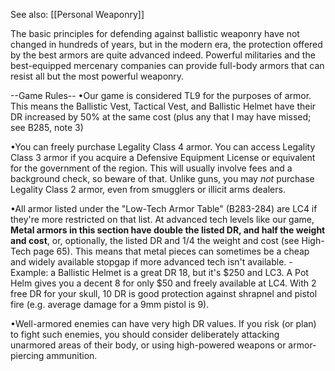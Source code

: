 See also: [[Personal Weaponry]]

The basic principles for defending against ballistic weaponry have not changed in hundreds of years, but in the modern era, the protection offered by the best armors are quite advanced indeed. Powerful militaries and the best-equipped mercenary companies can provide full-body armors that can resist all but the most powerful weaponry.

--Game Rules--
•Our game is considered TL9 for the purposes of armor. This means the Ballistic Vest, Tactical Vest, and Ballistic Helmet have their DR increased by 50% at the same cost (plus any that I may have missed; see B285, note 3)

•You can freely purchase Legality Class 4 armor. You can access Legality Class 3 armor if you acquire a Defensive Equipment License or equivalent for the government of the region. This will usually involve fees and a background check, so beware of that.
	Unlike guns, you may *not* purchase Legality Class 2 armor, even from smugglers or illicit arms dealers.

•All armor listed under the "Low-Tech Armor Table" (B283-284) are LC4 if they're more restricted on that list. At advanced tech levels like our game, **Metal armors in this section have double the listed DR, and half the weight and cost**, or, optionally, the listed DR and 1/4 the weight and cost (see High-Tech page 65). This means that metal pieces can sometimes be a cheap and widely available stopgap if more advanced tech isn't available.
	-Example: a Ballistic Helmet is a great DR 18, but it's $250 and LC3. A Pot Helm gives you a decent 8 for only $50 and freely available at LC4. With 2 free DR for your skull, 10 DR is good protection against shrapnel and pistol fire (e.g. average damage for a 9mm pistol is 9).

•Well-armored enemies can have very high DR values. If you risk (or plan) to fight such enemies, you should consider deliberately attacking unarmored areas of their body, or using high-powered weapons or armor-piercing ammunition.